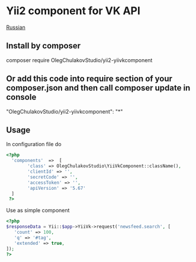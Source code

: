 # Yii2 component for VK API
[Russian](README.ru.md)

## Install by composer
composer require OlegChulakovStudio/yii2-yiivkcomponent
## Or add this code into require section of your composer.json and then call composer update in console
"OlegChulakovStudio/yii2-yiivkcomponent": "*"
## Usage
In configuration file do
```php
<?php
  'components'  =>  [
        'class' => OlegChulakovStudio\YiiVkComponent::className(),
        'clientId' => '',
        'secretCode' => '',
        'accessToken' => '',
        'apiVersion' => '5.67'
  ]
 ?>
 ```
 Use as simple component
 ```php
<?php
$responseData = Yii::$app->YiiVk->request('newsfeed.search', [
    'count' => 100,
    'q' => '#tag',
    'extended' => true,
]);
?>
 ```
